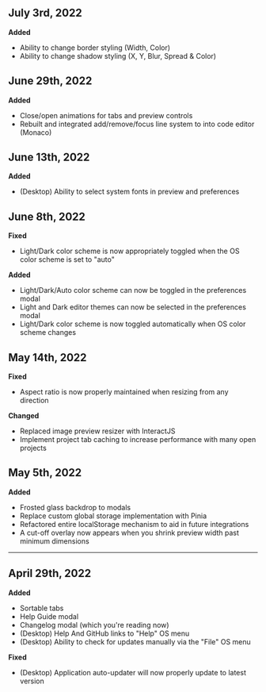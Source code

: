 ## July 3rd, 2022

**Added**

-   Ability to change border styling (Width, Color)
-   Ability to change shadow styling (X, Y, Blur, Spread & Color)

## June 29th, 2022

**Added**

-   Close/open animations for tabs and preview controls
-   Rebuilt and integrated add/remove/focus line system to into code editor (Monaco)

## June 13th, 2022

**Added**

-   (Desktop) Ability to select system fonts in preview and preferences

## June 8th, 2022

**Fixed**

-   Light/Dark color scheme is now appropriately toggled when the OS color scheme is set to "auto"

**Added**

-   Light/Dark/Auto color scheme can now be toggled in the preferences modal
-   Light and Dark editor themes can now be selected in the preferences modal
-   Light/Dark color scheme is now toggled automatically when OS color scheme changes

## May 14th, 2022

**Fixed**

-   Aspect ratio is now properly maintained when resizing from any direction

**Changed**

-   Replaced image preview resizer with InteractJS
-   Implement project tab caching to increase performance with many open projects

## May 5th, 2022

**Added**

-   Frosted glass backdrop to modals
-   Replace custom global storage implementation with Pinia
-   Refactored entire localStorage mechanism to aid in future integrations
-   A cut-off overlay now appears when you shrink preview width past minimum dimensions

---

## April 29th, 2022

**Added**

-   Sortable tabs
-   Help Guide modal
-   Changelog modal (which you're reading now)
-   (Desktop) Help And GitHub links to "Help" OS menu
-   (Desktop) Ability to check for updates manually via the "File" OS menu

**Fixed**

-   (Desktop) Application auto-updater will now properly update to latest version
